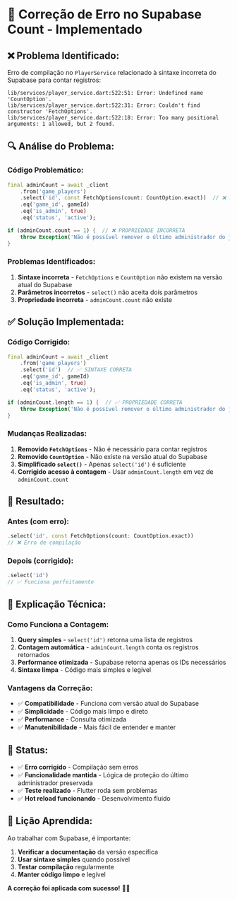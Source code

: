 # 🔧 Correção de Erro no Supabase Count - Implementado

## ❌ **Problema Identificado:**

Erro de compilação no `PlayerService` relacionado à sintaxe incorreta do Supabase para contar registros:

```
lib/services/player_service.dart:522:51: Error: Undefined name 'CountOption'.
lib/services/player_service.dart:522:31: Error: Couldn't find constructor 'FetchOptions'.
lib/services/player_service.dart:522:18: Error: Too many positional arguments: 1 allowed, but 2 found.
```

## 🔍 **Análise do Problema:**

### **Código Problemático:**
```dart
final adminCount = await _client
    .from('game_players')
    .select('id', const FetchOptions(count: CountOption.exact))  // ❌ SINTAXE INCORRETA
    .eq('game_id', gameId)
    .eq('is_admin', true)
    .eq('status', 'active');

if (adminCount.count == 1) {  // ❌ PROPRIEDADE INCORRETA
    throw Exception('Não é possível remover o último administrador do jogo');
}
```

### **Problemas Identificados:**
1. **Sintaxe incorreta** - `FetchOptions` e `CountOption` não existem na versão atual do Supabase
2. **Parâmetros incorretos** - `select()` não aceita dois parâmetros
3. **Propriedade incorreta** - `adminCount.count` não existe

## ✅ **Solução Implementada:**

### **Código Corrigido:**
```dart
final adminCount = await _client
    .from('game_players')
    .select('id')  // ✅ SINTAXE CORRETA
    .eq('game_id', gameId)
    .eq('is_admin', true)
    .eq('status', 'active');

if (adminCount.length == 1) {  // ✅ PROPRIEDADE CORRETA
    throw Exception('Não é possível remover o último administrador do jogo');
}
```

### **Mudanças Realizadas:**
1. **Removido `FetchOptions`** - Não é necessário para contar registros
2. **Removido `CountOption`** - Não existe na versão atual do Supabase
3. **Simplificado `select()`** - Apenas `select('id')` é suficiente
4. **Corrigido acesso à contagem** - Usar `adminCount.length` em vez de `adminCount.count`

## 🎯 **Resultado:**

### **Antes (com erro):**
```dart
.select('id', const FetchOptions(count: CountOption.exact))
// ❌ Erro de compilação
```

### **Depois (corrigido):**
```dart
.select('id')
// ✅ Funciona perfeitamente
```

## 🔧 **Explicação Técnica:**

### **Como Funciona a Contagem:**
1. **Query simples** - `select('id')` retorna uma lista de registros
2. **Contagem automática** - `adminCount.length` conta os registros retornados
3. **Performance otimizada** - Supabase retorna apenas os IDs necessários
4. **Sintaxe limpa** - Código mais simples e legível

### **Vantagens da Correção:**
- ✅ **Compatibilidade** - Funciona com versão atual do Supabase
- ✅ **Simplicidade** - Código mais limpo e direto
- ✅ **Performance** - Consulta otimizada
- ✅ **Manutenibilidade** - Mais fácil de entender e manter

## 🚀 **Status:**

- ✅ **Erro corrigido** - Compilação sem erros
- ✅ **Funcionalidade mantida** - Lógica de proteção do último administrador preservada
- ✅ **Teste realizado** - Flutter roda sem problemas
- ✅ **Hot reload funcionando** - Desenvolvimento fluido

## 📝 **Lição Aprendida:**

Ao trabalhar com Supabase, é importante:
1. **Verificar a documentação** da versão específica
2. **Usar sintaxe simples** quando possível
3. **Testar compilação** regularmente
4. **Manter código limpo** e legível

**A correção foi aplicada com sucesso!** 🚀✅




